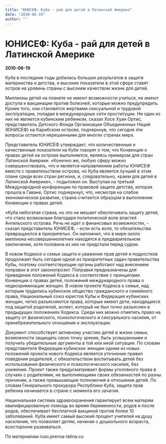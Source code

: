```yaml
---
title: "ЮНИСЕФ: Куба - рай для детей в Латинской Америке"
date: "2010-06-19"
author: ""
---
```


# ЮНИСЕФ: Куба - рай для детей в Латинской Америке

**2010-06-19** 

Куба в последние годы добилась больших результатов в защите материнства и детства, и высокие показатели в этой сфере ставят остров на уровень страны с высоким качеством жизни для детей.

Миллионы детей на планете не имеют возможности учиться, не имеют доступа к вакцинации против болезней, которые можно предупредить. Кроме того, они становятся жертвами сексуальной и трудовой эксплуатации, попадая в международные сети проституции. Ни один из них не является кубинским ребенком, сказал Хосе Хуан Ортис, представитель Детского Фонда Организации Объединенных Наций (ЮНИСЕФ) на Карибском острове, подчеркнув, что сегодня эти вопросы остаются нерешенными для многих странах мира.

Представитель ЮНИСЕФ утверждает, что количественные и качественные показатели на Кубе говорят о том, что Конвенция о правах детей на острове выполняется, являясь примером для стран Латинской Америки. «Конечно же, любую сферу можно совершенствовать, что и является направлением работы ЮНИСЕФ вместе с правительством острова, но Куба является лучшей в этом плане среди всех стран региона, и, следовательно, «раем для детей в Латинской Америке», - подытожил он. Выступая на третьей Международной конференции по правовой защите детства, которая прошла в Гаване, Ортис подчеркнул, что, несмотря на слабое экономическое развитие, страна считается образцом в выполнении Конвенции о правах детей.

«Куба небогатая страна, но это не мешает обеспечивать защиту детей, что стало возможным благодаря политической воле властей Антильского острова. Речь не идет о финансовых возможностях, - сказал представитель ЮНИСЕФ, - если есть воля, то обязательства превращаются в приоритеты». Он напомнил, что в мире около миллиона несовершеннолетних находятся в предварительном заключении, хотя половина из них не предстали перед судом.

В новом Кодексе о семье защита и уважение прав детей и подростков продолжает быть сегодня одной из приоритетных задач правительства Кубы, поэтому соответствующие органы работают над внесением поправок в этот законопроэкт. Поправки предназначены для приведения положений Кодекса в соответствие с принципами Конвенции о правах детей, положений международного права о недискриминации женщин. В новом проекте Кодекса о семье, над которым трудились кубинское общество гражданского и семейного права, Национальный союз юристов Кубы и Федерация кубинских женщин, четко разъясняются права, которые имеют дети, находящиеся под защитой родителей, аспект, который не был точно разъяснен в предыдущих положениях Кодекса. Среди них можно отметить право на защиту от физического, психологического и сексуального насилия, от пренебрежительного отношения и эксплуатации.

Документ способствует активному участию детей в жизни семьи, возможности защищать свою точку зрения, быть услышанными и получить убедительные аргументы в той или иной ситуации. По словам представителя Федерации кубинских женщин одним из новых положений проекта нового Кодекса является уточнение правил поведения родителей, с обязательством воспитывать детей без использования физического и психологического насилия, без унижения. Проект также предусматривает формы уголовного права в случаях с родителями, не выполняющими своих обязанностей по разны причинам, а также превышающие полномочия в отношении детей. По словам Генерального прокурора Республики Куба, защита прав ребенка начинается в стране с момента его зачатия.

Национальная система здравоохранения гарантирует всем матерям квалифицированную помощь во время беременности, родов и после родов, обеспечивает бесплатной вакциной против более 10 заболеваний. Куба имеет самый высокий процент учителей на душу населения, что позволяет детям, начиная с дошкольного возраста, всесторонне развиваться.

По материалам ruso.prensa-latina.cu